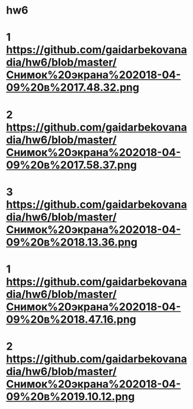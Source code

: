 # hw6
# 1 https://github.com/gaidarbekovanadia/hw6/blob/master/Снимок%20экрана%202018-04-09%20в%2017.48.32.png
# 2 https://github.com/gaidarbekovanadia/hw6/blob/master/Снимок%20экрана%202018-04-09%20в%2017.58.37.png
# 3 https://github.com/gaidarbekovanadia/hw6/blob/master/Снимок%20экрана%202018-04-09%20в%2018.13.36.png
# 1 https://github.com/gaidarbekovanadia/hw6/blob/master/Снимок%20экрана%202018-04-09%20в%2018.47.16.png
# 2 https://github.com/gaidarbekovanadia/hw6/blob/master/Снимок%20экрана%202018-04-09%20в%2019.10.12.png
